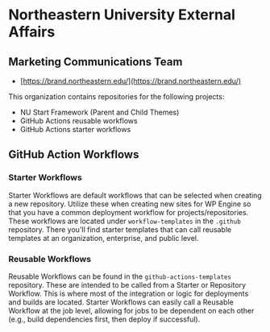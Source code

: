 # Northeastern University External Affairs
## Marketing Communications Team
- [https://brand.northeastern.edu/](https://brand.northeastern.edu/)

This organization contains repositories for the following projects:
- NU Start Framework (Parent and Child Themes)
- GitHub Actions reusable workflows
- GitHub Actions starter workflows

## GitHub Action Workflows
### Starter Workflows
Starter Workflows are default workflows that can be selected when creating a new repository. Utilize these when creating new sites for WP Engine so that you have a common deployment workflow for projects/repositories. These workflows are located under `workflow-templates` in the `.github` repository. There you'll find starter templates that can call reusable templates at an organization, enterprise, and public level.

### Reusable Workflows
Reusable Workflows can be found in the `github-actions-templates` repository. These are intended to be called from a Starter or Repository Workflow. This is where most of the integration or logic for deployments and builds are located. Starter Workflows can easily call a Reusable Workflow at the job level, allowing for jobs to be dependent on each other (e.g., build dependencies first, then deploy if successful).